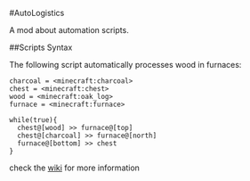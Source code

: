 #AutoLogistics

A mod about automation scripts.

##Scripts Syntax

The following script automatically processes wood in furnaces:

```
charcoal = <minecraft:charcoal>
chest = <minecraft:chest>
wood = <minecraft:oak_log>
furnace = <minecraft:furnace>

while(true){
  chest@[wood] >> furnace@[top]
  chest@[charcoal] >> furnace@[north]
  furnace@[bottom] >> chest
}
```
check the [wiki](https://github.com/besuikerd/AutoLogistics/wiki) for more information